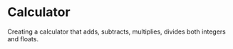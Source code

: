 # Calculator
Creating a calculator that adds, subtracts, multiplies, divides both integers and floats.
